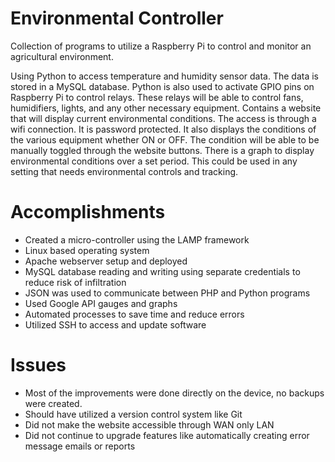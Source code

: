 Environmental Controller
========================
Collection of programs to utilize a Raspberry Pi to control and monitor an agricultural environment.

Using Python to access temperature and humidity sensor data. The data is stored in a MySQL database.
Python is also used to activate GPIO pins on Raspberry Pi to control relays. 
These relays will be able to control fans, humidifiers, lights, and any other necessary equipment.
Contains a website that will display current environmental conditions.
The access is through a wifi connection. It is password protected.
It also displays the conditions of the various equipment whether ON or OFF.
The condition will be able to be manually toggled through the website buttons.
There is a graph to display environmental conditions over a set period.
This could be used in any setting that needs environmental controls and tracking.

# Accomplishments
- Created a micro-controller using the LAMP framework
- Linux based operating system
- Apache webserver setup and deployed
- MySQL database reading and writing using separate credentials to reduce risk of infiltration
- JSON was used to communicate between PHP and Python programs
- Used Google API gauges and graphs
- Automated processes to save time and reduce errors
- Utilized SSH to access and update software

# Issues
- Most of the improvements were done directly on the device, no backups were created.
- Should have utilized a version control system like Git
- Did not make the website accessible through WAN only LAN
- Did not continue to upgrade features like automatically creating error message emails or reports
